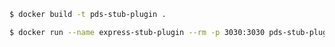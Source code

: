 ```bash
$ docker build -t pds-stub-plugin .
```

```bash
$ docker run --name express-stub-plugin --rm -p 3030:3030 pds-stub-plugin
```
